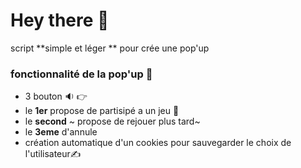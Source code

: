 # Hey there 👋
script **simple et léger ** pour crée une pop'up 

### fonctionnalité de la pop'up 🦊
-  3 bouton 🔉 👉
-  le **1er** propose de partisipé a un jeu 💾
-  le **second** ~ propose de rejouer plus tard~
-  le **3eme** d'annule
-  création automatique d'un cookies pour sauvegarder le choix de l'utilisateur✍️
